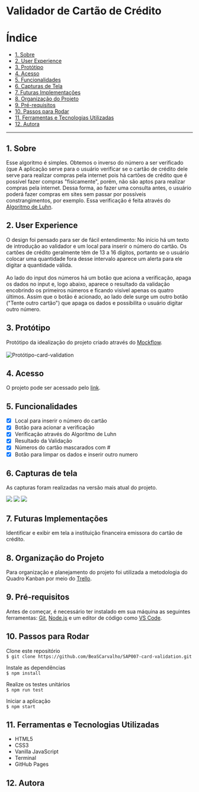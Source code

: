 # Validador de Cartão de Crédito
# Índice

- [1. Sobre](#1-sobre)
- [2. User Experience](#2-user-experience)
- [3. Protótipo](#3-protótipo) 
- [4. Acesso](#4-acesso)
- [5. Funcionalidades](#5-funcionalidades)
- [6. Capturas de Tela](#6-capturas-de-tela)
- [7. Futuras Implementações](#7-futuras-implementações)
- [8. Organização do Projeto](#8-organização-do-projeto)
- [9. Pré-requisitos](#9-pré-requisitos)
- [10. Passos para Rodar](#10-passos-para-rodar)
- [11. Ferramentas e Tecnologias Utilizadas](#11-ferramentas-e-tecnologias-utilizadas)
- [12. Autora](#12-autora)

---

## 1. Sobre
Esse algoritmo é simples. Obtemos o inverso do número a ser verificado (que
A aplicação serve para o usuário verificar se o cartão de crédito dele serve
para realizar compras pela internet pois há cartões de crédito que é possível 
fazer compras "fisicamente", porém, não são aptos para realizar compras pela
internet. Dessa forma, ao fazer uma consulta antes, o usuário poderá fazer
compras em sites sem passar por possíveis constrangimentos, por exemplo.
Essa verificação é feita através do [Algoritmo de Luhn](https://stringfixer.com/pt/Luhn_algorithm).

## 2. User Experience

O design foi pensado para ser de fácil entendimento: No início há um texto de introdução ao validador e um local para inserir o número do cartão. Os cartões de crédito geralmente têm de 13 a 16 dígitos, portanto se o usuário colocar uma quantidade fora desse intervalo aparece um alerta para ele digitar a quantidade válida.<br><br>
Ao lado do input dos números há um botão que aciona a verificação, apaga os dados no input e, logo abaixo, aparece o resultado da validação encobrindo os primeiros números e ficando visível apenas os quatro últimos. Assim que o botão é acionado, ao lado dele surge um outro botão ("Tente outro cartão") que apaga os dados e possibilita o usuário  digitar outro número.

## 3. Protótipo

Protótipo da idealização do projeto criado através do [Mockflow](https://mockflow.com/).
<br><br>
![Protótipo-card-validation](https://github.com/BeaSCarvalho/SAP007-card-validation/blob/96b38109754f2017f909308d04c665cb17f50d8c/Prot%C3%B3tipo-card-validation.png)

## 4. Acesso

O projeto pode ser acessado pelo [link](https://beascarvalho.github.io/SAP007-card-validation/).

## 5. Funcionalidades

- [x] Local para inserir o número do cartão
- [x] Botão para acionar a verificação 
- [x] Verificação através do Algoritmo de Luhn
- [x] Resultado da Validação
- [x] Números do cartão mascarados com #
- [x] Botão para limpar os dados e inserir outro numero

## 6. Capturas de tela

As capturas foram realizadas na versão mais atual do projeto.

<image src="print2-card-validation.png">
<image src="print-card-validator.png">
<image src="print3-card-validation.png">

## 7. Futuras Implementações

Identificar e exibir em tela a instituição financeira emissora do cartão de crédito.

## 8. Organização do Projeto

Para organização e planejamento do projeto foi utilizada a metodologia do Quadro Kanban por meio do [Trello](https://trello.com/b/MoKEHshS).

## 9. Pré-requisitos

Antes de começar, é necessário ter instalado em sua máquina as seguintes ferramentas: [Git](https://git-scm.com/), [Node.js](https://nodejs.org/en/)
e um editor de código como [VS Code](https://code.visualstudio.com/).

## 10. Passos para Rodar

Clone este repositório<br>
`$ git clone https://github.com/BeaSCarvalho/SAP007-card-validation.git`

Instale as dependências<br>
`$ npm install`

Realize os testes unitários<br>
`$ npm run test` 

Iniciar a aplicação<br>
`$ npm start`

## 11. Ferramentas e Tecnologias Utilizadas 

- HTML5
- CSS3
- Vanilla JavaScript
- Terminal
- GitHub Pages

## 12. Autora







